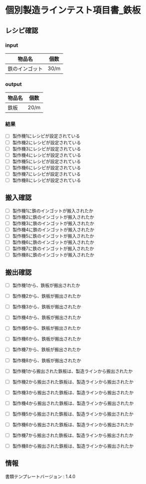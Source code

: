 # 個別製造ラインテスト項目書_鉄板

## レシピ確認
### input
|物品名|個数|
|---|---|
|鉄のインゴット|30/m|

### output
|物品名|個数|
|---|---|
|鉄板|20/m|


### 結果
- [ ] 製作機1にレシピが設定されている
- [ ] 製作機2にレシピが設定されている
- [ ] 製作機3にレシピが設定されている
- [ ] 製作機4にレシピが設定されている
- [ ] 製作機5にレシピが設定されている
- [ ] 製作機6にレシピが設定されている
- [ ] 製作機7にレシピが設定されている
- [ ] 製作機8にレシピが設定されている

## 搬入確認
- [ ] 製作機1に鉄のインゴットが搬入されたか
- [ ] 製作機2に鉄のインゴットが搬入されたか
- [ ] 製作機3に鉄のインゴットが搬入されたか
- [ ] 製作機4に鉄のインゴットが搬入されたか
- [ ] 製作機5に鉄のインゴットが搬入されたか
- [ ] 製作機6に鉄のインゴットが搬入されたか
- [ ] 製作機7に鉄のインゴットが搬入されたか
- [ ] 製作機8に鉄のインゴットが搬入されたか

## 搬出確認
- [ ] 製作機1から、鉄板が搬出されたか
- [ ] 製作機2から、鉄板が搬出されたか
- [ ] 製作機3から、鉄板が搬出されたか
- [ ] 製作機4から、鉄板が搬出されたか
- [ ] 製作機5から、鉄板が搬出されたか
- [ ] 製作機6から、鉄板が搬出されたか
- [ ] 製作機7から、鉄板が搬出されたか
- [ ] 製作機8から、鉄板が搬出されたか
- [ ] 製作機1から搬出された鉄板は、製造ラインから搬出されたか
- [ ] 製作機2から搬出された鉄板は、製造ラインから搬出されたか
- [ ] 製作機3から搬出された鉄板は、製造ラインから搬出されたか
- [ ] 製作機4から搬出された鉄板は、製造ラインから搬出されたか
- [ ] 製作機5から搬出された鉄板は、製造ラインから搬出されたか
- [ ] 製作機6から搬出された鉄板は、製造ラインから搬出されたか
- [ ] 製作機7から搬出された鉄板は、製造ラインから搬出されたか
- [ ] 製作機8から搬出された鉄板は、製造ラインから搬出されたか


## 情報
書類テンプレートバージョン : 1.4.0
